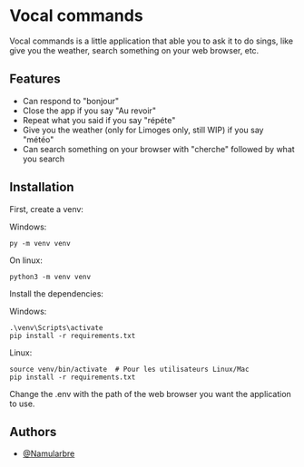# Vocal commands

Vocal commands is a little application that able you to ask it to do sings, like give you the weather, search something on your web browser, etc.
## Features

- Can respond to "bonjour"
- Close the app if you say "Au revoir"
- Repeat what you said if you say "répéte"
- Give you the weather (only for Limoges only, still WIP) if you say "météo"
- Can search something on your browser with "cherche" followed by what you search



## Installation

First, create a venv:

Windows:
````
py -m venv venv
````
On linux:
````
python3 -m venv venv
````

Install the dependencies:

Windows:
````
.\venv\Scripts\activate
pip install -r requirements.txt
````

Linux:
````
source venv/bin/activate  # Pour les utilisateurs Linux/Mac
pip install -r requirements.txt
````

Change the .env with the path of the web browser you want the application to use.
## Authors

- [@Namularbre](https://github.com/Namularbre)

